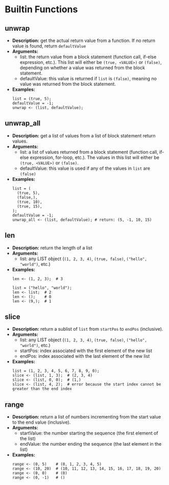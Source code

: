 # Builtin Functions

## unwrap
* **Description:** get the actual return value from a function. If no return value is found, return `defaultValue`
* **Arguments:**
    * list: the return value from a block statement (function call, if-else expression, etc.). This list will either be `(true, <VALUE>)` or `(false)`, depending on whether a value was returned from the block statement.
    * defaultValue: this value is returned if `list` is `(false)`, meaning no value was returned from the block statement. 
* **Examples:**
  ```
  list = (true, 5);
  defaultValue = -1;
  unwrap <- (list, defaultValue);
  ```

## unwrap_all
* **Description:** get a list of values from a list of block statement return values.
* **Arguments:**
    * list: a list of values returned from a block statement (function call, if-else expression, for-loop, etc.). The values in this list will either be `(true, <VALUE>)` or `(false)`.
    * defaultValue: this value is used if any of the values in `list` are `(false)`
* **Examples:**
  ```
  list = (
    (true, 5),
    (false,),
    (true, 10),
    (true, 15),
  );
  defaultValue = -1;
  unwrap_all <- (list, defaultValue); # return: (5, -1, 10, 15)
  ```

## len
* **Description:** return the length of a list
* **Arguments:**
    * list: any LIST object (`(1, 2, 3, 4)`, `(true, false)`, `("hello", "world")`, etc.)
* **Examples:**
  ```
  len <- (1, 2, 3);  # 3

  list = ("hello", "world");
  len <- list;  # 2
  len <- ();    # 0
  len <- (9,);  # 1
  ```

## slice
* **Description:** return a sublist of `list` from `startPos` to `endPos` (inclusive). 
* **Arguments:**
    * list: any LIST object (`(1, 2, 3, 4)`, `(true, false)`, `("hello", "world")`, etc.)
    * startPos: index associated with the first element of the new list
    * endPos: index associated with the last element of the new list
* **Examples:**
  ```
  list = (1, 2, 3, 4, 5, 6, 7, 8, 9, 0);
  slice <- (list, 1, 3);  # (2, 3, 4)
  slice <- (list, 0, 0);  # (1,)
  slice <- (list, 4, 2);  # error because the start index cannot be greater than the end index
  ```

## range
* **Description:** return a list of numbers incrementing from the start value to the end value (inclusive).
* **Arguments:**
    * startValue: the number starting the sequence (the first element of the list)
    * endValue: the number ending the sequence (the last element in the list)
* **Examples:**
  ```
  range <- (0, 5)    # (0, 1, 2, 3, 4, 5)
  range <- (10, 20)  # (10, 11, 12, 13, 14, 15, 16, 17, 18, 19, 20)
  range <- (0, 0)    # (0)
  range <- (0, -1)   # ()
  ```